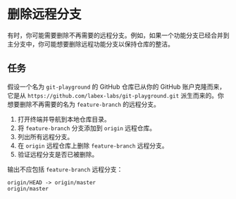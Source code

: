 # 删除远程分支

有时，你可能需要删除不再需要的远程分支。例如，如果一个功能分支已经合并到主分支中，你可能想要删除远程功能分支以保持仓库的整洁。

## 任务

假设一个名为 `git-playground` 的 GitHub 仓库已从你的 GitHub 账户克隆而来，它是从 `https://github.com/labex-labs/git-playground.git` 派生而来的。你想要删除不再需要的名为 `feature-branch` 的远程分支。

1. 打开终端并导航到本地仓库目录。
2. 将 `feature-branch` 分支添加到 `origin` 远程仓库。
3. 列出所有远程分支。
4. 在 `origin` 远程仓库上删除 `feature-branch` 远程分支。
5. 验证远程分支是否已被删除。

输出不应包括 `feature-branch` 远程分支：

```
origin/HEAD -> origin/master
origin/master
```
